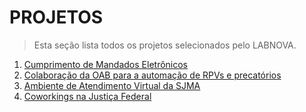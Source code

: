 # PROJETOS

> Esta seção lista todos os projetos selecionados pelo LABNOVA.

1. [Cumprimento de Mandados Eletrônicos](projetos/cumprimento-mandados-eletronicos/README.md)
1. [Colaboração da OAB para a automação de RPVs e precatórios](projetos/colab-oab-automa-rpv-preca/README.md)
1. [Ambiente de Atendimento Virtual da SJMA](projetos/ambiente-atendimento-virtual-sjma/README.md)
1. [Coworkings na Justiça Federal](projetos/coworking-na-justica-federal/README.md)

